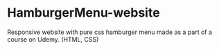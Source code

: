 # HamburgerMenu-website
Responsive website with pure css hamburger menu made as a part of a course on Udemy. (HTML, CSS)
